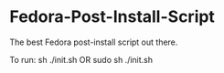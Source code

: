 # Fedora-Post-Install-Script
The best Fedora post-install script out there.

To run: sh ./init.sh OR sudo sh ./init.sh

